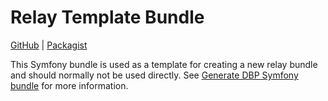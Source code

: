 # Relay Template Bundle

[GitHub](https://github.com/digital-blueprint/relay-template-bundle) |
[Packagist](https://packagist.org/packages/dbp/relay-template-bundle)

This Symfony bundle is used as a template for creating a new relay bundle and
should normally not be used directly. See [Generate DBP Symfony
bundle](https://handbook.digital-blueprint.org/relay/dev/new_bundle) for more
information.

